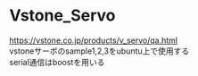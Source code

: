 # Vstone_Servo
https://vstone.co.jp/products/v_servo/qa.html  
vstoneサーボのsample1,2,3をubuntu上で使用する  
serial通信はboostを用いる  
